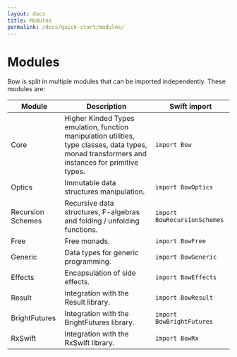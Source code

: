 ```yaml
---
layout: docs
title: Modules
permalink: /docs/quick-start/modules/
---
```


# Modules

 Bow is split in multiple modules that can be imported independently. These modules are:

 | Module | Description | Swift import |
 | ------ | ----------- | ------------ |
 | Core | Higher Kinded Types emulation, function manipulation utilities, type classes, data types, monad transformers and instances for primitive types. | `import Bow` |
 | Optics | Immutable data structures manipulation. | `import BowOptics` |
 | Recursion Schemes | Recursive data structures, F-algebras and folding / unfolding functions. | `import BowRecursionSchemes` |
 | Free | Free monads. | `import BowFree` |
 | Generic | Data types for generic programming. | `import BowGeneric` |
 | Effects | Encapsulation of side effects. | `import BowEffects` |
 | Result | Integration with the Result library. | `import BowResult` |
 | BrightFutures | Integration with the BrightFutures library. | `import BowBrightFutures` |
 | RxSwift | Integration with the RxSwift library. | `import BowRx` |
